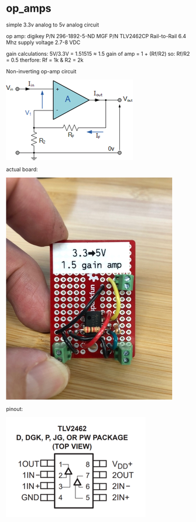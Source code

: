 # op_amps
simple 3.3v analog to 5v analog circuit

op amp: 
digikey P/N 296-1892-5-ND
MGF P/N TLV2462CP
Rail-to-Rail 
6.4 Mhz
supply voltage 2.7-8 VDC

gain calculations:
5V/3.3V = 1.51515 ≈ 1.5
gain of amp = 1 + (Rf/R2)
so: Rf/R2 = 0.5 
therfore: Rf = 1k & R2 = 2k

Non-inverting op-amp circuit

![alt text](https://github.com/joelgreenwood/op_amps/blob/master/opamp15.gif)

actual board:

![alt text](https://github.com/joelgreenwood/op_amps/blob/master/board.png)

pinout:

![alt text](https://github.com/joelgreenwood/op_amps/blob/master/TLV2462CP.PNG)
